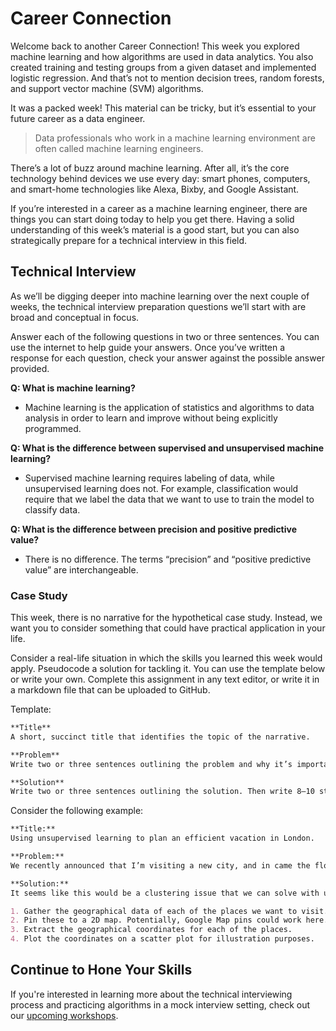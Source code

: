 # Career Connection

Welcome back to another Career Connection! This week you explored machine learning and how algorithms are used in data analytics. You also created training and testing groups from a given dataset and implemented logistic regression. And that’s not to mention decision trees, random forests, and support vector machine (SVM) algorithms.

It was a packed week! This material can be tricky, but it’s essential to your future career as a data engineer.  

> Data professionals who work in a machine learning environment are often called machine learning engineers.

There’s a lot of buzz around machine learning. After all, it’s the core technology behind devices we use every day: smart phones, computers, and smart-home technologies like Alexa, Bixby, and Google Assistant.

If you’re interested in a career as a machine learning engineer, there are things you can start doing today to help you get there. Having a solid understanding of this week’s material is a good start, but you can also strategically prepare for a technical interview in this field.

## Technical Interview

As we’ll be digging deeper into machine learning over the next couple of weeks, the technical interview preparation questions we’ll start with are broad and conceptual in focus.

Answer each of the following questions in two or three sentences. You can use the internet to help guide your answers. Once you’ve written a response for each question, check your answer against the possible answer provided.

**Q: What is machine learning?**

- Machine learning is the application of statistics and algorithms to data analysis in order to learn and improve without being explicitly programmed.

**Q: What is the difference between supervised and unsupervised machine learning?**

- Supervised machine learning requires labeling of data, while unsupervised learning does not. For example, classification would require that we label the data that we want to use to train the model to classify data.

**Q: What is the difference between precision and positive predictive value?**

- There is no difference. The terms “precision” and “positive predictive value” are interchangeable.

### Case Study

This week, there is no narrative for the hypothetical case study. Instead, we want you to consider something that could have practical application in your life.

Consider a real-life situation in which the skills you learned this week would apply. Pseudocode a solution for tackling it. You can use the template below or write your own. Complete this assignment in any text editor, or write it in a markdown file that can be uploaded to GitHub.

Template:

```md
**Title**
A short, succinct title that identifies the topic of the narrative.

**Problem**
Write two or three sentences outlining the problem and why it’s important.  

**Solution**
Write two or three sentences outlining the solution. Then write 8–10 steps that you could take in order to solve the problem.
```

Consider the following example:

```md
**Title:**
Using unsupervised learning to plan an efficient vacation in London.

**Problem:**
We recently announced that I’m visiting a new city, and in came the flood of suggestions: you should visit x, y, or z; don’t forget to eat at this place; the best shops are found in this area; and so on. As we’ll only be in London for three days, we want to make the most of our time by visiting places that are near each other. This will cut down on travel time around the city.

**Solution:**
It seems like this would be a clustering issue that we can solve with unsupervised machine learning. Here are the first few steps we would need to take:

1. Gather the geographical data of each of the places we want to visit.
2. Pin these to a 2D map. Potentially, Google Map pins could work here.
3. Extract the geographical coordinates for each of the places.
4. Plot the coordinates on a scatter plot for illustration purposes.
```

## Continue to Hone Your Skills

If you're interested in learning more about the technical interviewing process and practicing algorithms in a mock interview setting, check out our [upcoming workshops](https://careernetwork.2u.com/?utm_medium=Academics&utm_source=boot_camp).
